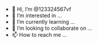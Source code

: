 - 👋 Hi, I’m @123324567vf
- 👀 I’m interested in ...
- 🌱 I’m currently learning ...
- 💞️ I’m looking to collaborate on ...
- 📫 How to reach me ...

<!---
123324567vf/123324567vf is a ✨ special ✨ repository because its `README.md` (this file) appears on your GitHub profile.
You can click the Preview link to take a look at your changes.
--->
